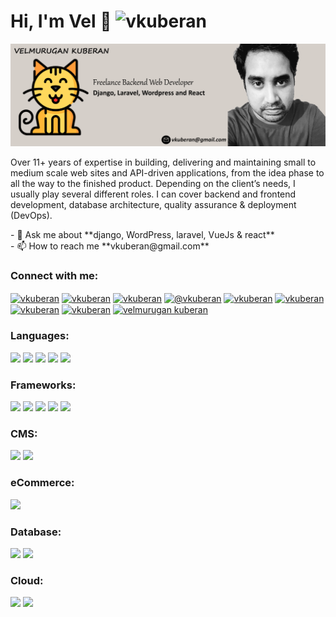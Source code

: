 <h1>Hi, I'm Vel 👋 <img src="https://komarev.com/ghpvc/?username=vkuberan&label=Profile%20views&color=0e75b6&style=flat" alt="vkuberan" /> </h1>

<img src="https://github.com/vkuberan/vkuberan/blob/master/images/github-profile.png" alt="Velmurugan Kuberan - Freelance Web Developer specialized in Django, Laravel, Wordpress and React plus a illustration of Velmurugan">

<p>Over 11+ years of expertise in building, delivering and maintaining small to medium scale web sites and API-driven applications, from the idea phase to all the way to the finished product.
Depending on the client’s needs, I usually play several different roles. I can cover backend and frontend development, database architecture, quality assurance & deployment (DevOps).</p>

<p>
    - 💬 Ask me about **django, WordPress, laravel, VueJs & react** <br />
    - 📫 How to reach me **vkuberan@gmail.com**
	
</p>

<h3 align="left">Connect with me:</h3>
<p align="left">
	<a href="https://linkedin.com/in/vkuberan" target="blank"><img align="center" src="https://cdn.jsdelivr.net/npm/simple-icons@3.0.1/icons/linkedin.svg" alt="vkuberan" height="30" width="40" /></a>
	<a href="https://dev.to/vkuberan" target="blank"><img align="center" src="https://cdn.jsdelivr.net/npm/simple-icons@3.0.1/icons/dev-dot-to.svg" alt="vkuberan" height="30" width="40" /></a>
	<a href="https://stackoverflow.com/users/vkuberan" target="blank"><img align="center" src="https://cdn.jsdelivr.net/npm/simple-icons@3.0.1/icons/stackoverflow.svg" alt="vkuberan" height="30" width="40" /></a>
	<a href="https://medium.com/@vkuberan" target="blank"><img align="center" src="https://cdn.jsdelivr.net/npm/simple-icons@3.0.1/icons/medium.svg" alt="@vkuberan" height="30" width="40" /></a>
	<a href="https://www.hackerrank.com/vkuberan" target="blank"><img align="center" src="https://cdn.jsdelivr.net/npm/simple-icons@3.0.1/icons/hackerrank.svg" alt="vkuberan" height="30" width="40" /></a>
	<a href="https://codepen.io/vkuberan83" target="blank"><img align="center" src="https://cdn.jsdelivr.net/npm/simple-icons@3.0.1/icons/codepen.svg" alt="vkuberan" height="30" width="40" /></a>
	<a href="https://twitter.com/vkuberan" target="blank"><img align="center" src="https://cdn.jsdelivr.net/npm/simple-icons@3.0.1/icons/twitter.svg" alt="vkuberan" height="30" width="40" /></a>
	<a href="https://fb.com/vkuberan" target="blank"><img align="center" src="https://cdn.jsdelivr.net/npm/simple-icons@3.0.1/icons/facebook.svg" alt="vkuberan" height="30" width="40" /></a>
	<a href="https://codesandbox.com/velmurugan kuberan" target="blank"><img align="center" src="https://cdn.jsdelivr.net/npm/simple-icons@3.0.1/icons/codesandbox.svg" alt="velmurugan kuberan" height="30" width="40" /></a>
</p>

<h3 align="left">Languages:</h3>

<p align="left">
	<a href="https://www.python.org" target="_blank"> <img src="https://img.shields.io/badge/Python-3776AB?style=for-the-badge&logo=python&logoColor=white" /></a> 
	<a href="https://www.php.net" target="_blank"> <img src="https://img.shields.io/badge/PHP-777BB4?style=for-the-badge&logo=php&logoColor=white" /></a> 	
	<a href="https://developer.mozilla.org/en-US/docs/Web/JavaScript" target="_blank"> <img src="https://img.shields.io/badge/JavaScript-F7DF1E?style=for-the-badge&logo=javascript&logoColor=black" /></a> 
    <a href="https://html5.org/" target="_blank"> <img src="https://img.shields.io/badge/HTML5-E34F26?style=for-the-badge&logo=html5&logoColor=white" /></a> 
    <a href="https://www.w3.org/Style/CSS/Overview.en.html" target="_blank"> <img src="https://img.shields.io/badge/CSS3-1572B6?style=for-the-badge&logo=css3&logoColor=white" /></a> 
	

<h3 align="left">Frameworks:</h3>

<p align="left">
	<a href="https://laravel.com/" target="_blank"> <img src="https://img.shields.io/badge/LARAVEL-FF2D20?style=for-the-badge&logo=laravel&logoColor=white"/></a> 
	<a href="https://www.djangoproject.com/" target="_blank"> <img src="https://img.shields.io/badge/DJANGO-092E20?style=for-the-badge&logo=django&logoColor=white" /></a> 
	<a href="https://flask.palletsprojects.com/" target="_blank"> <img src="https://img.shields.io/badge/FLASK-000000?style=for-the-badge&logo=flask&logoColor=white"/></a> 
	<a href="https://vuejs.org/" target="_blank"> <img src="https://img.shields.io/badge/VueJS-4FC08D?style=for-the-badge&logo=vue-dot-js&logoColor=white"/></a> 		
	<a href="https://reactjs.org/" target="_blank"> <img src="https://img.shields.io/badge/React-61DAFB?style=for-the-badge&logo=react&logoColor=white"/></a> 		
</p>	

<h3 align="left">CMS:</h3>

<p>
    <a href="https://profiles.wordpress.org/vkuberan/" target="_blank"> <img src="https://img.shields.io/badge/WordPress-21759B?style=for-the-badge&logo=wordpress&logoColor=white" /></a> 	
    <a href="https://www.drupal.org/" target="_blank"> <img src="https://img.shields.io/badge/Drupal-0678BE?style=for-the-badge&logo=drupal&logoColor=white" /></a> 	
</p>

<h3 align="left">eCommerce:</h3>

<p>	
    <a href="https://woocommerce.com/" target="_blank"> <img src="https://img.shields.io/badge/WooCommerce-96588A?style=for-the-badge&logo=woocommerce&logoColor=white" /></a> 	
</p>

<h3 align="left">Database:</h3>

<p>
    <a href="https://mysql.com/" target="_blank"> <img src="https://img.shields.io/badge/MySQL-00000F?style=for-the-badge&logo=mysql&logoColor=white" /></a> 	
    <a href="https://www.postgresql.org/" target="_blank"> <img src="https://img.shields.io/badge/PostgreSQL-316192?style=for-the-badge&logo=postgresql&logoColor=white" /></a> 	
</p>

<h3 align="left">Cloud:</h3>

<p>
	<a href="https://aws.amazon.com" target="_blank"><img src="https://img.shields.io/badge/Amazon_AWS-232F3E?style=for-the-badge&logo=amazon-aws&logoColor=white" /></a> 
    <a href="https://azure.microsoft.com/" target="_blank"><img src="https://img.shields.io/badge/microsoft%20azure-0089D6?style=for-the-badge&logo=microsoft-azure&logoColor=white" /></a> 
</p>
